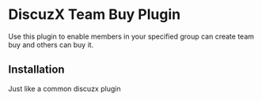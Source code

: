 DiscuzX Team Buy Plugin
=======================

Use this plugin to enable members in your specified group can create team buy
and others can buy it.

Installation
-----------

Just like a common discuzx plugin


